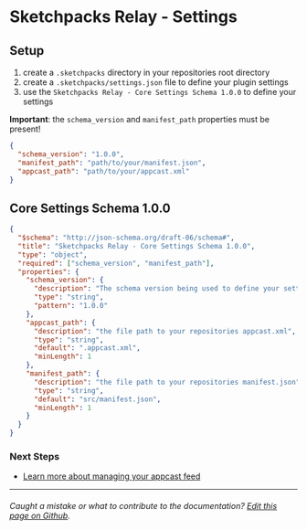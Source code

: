 # Sketchpacks Relay - Settings

## Setup

1. create a `.sketchpacks` directory in your repositories root directory
2. create a `.sketchpacks/settings.json` file to define your plugin settings
3. use the `Sketchpacks Relay - Core Settings Schema 1.0.0` to define your settings

**Important**: the `schema_version` and `manifest_path` properties must be present!

```json
{
  "schema_version": "1.0.0",
  "manifest_path": "path/to/your/manifest.json",
  "appcast_path": "path/to/your/appcast.xml"
}
```

## Core Settings Schema 1.0.0

```json
{
  "$schema": "http://json-schema.org/draft-06/schema#",
  "title": "Sketchpacks Relay - Core Settings Schema 1.0.0",
  "type": "object",
  "required": ["schema_version", "manifest_path"],
  "properties": {
    "schema_version": {
      "description": "The schema version being used to define your settings",
      "type": "string",
      "pattern": "1.0.0"
    },
    "appcast_path": {
      "description": "the file path to your repositories appcast.xml",
      "type": "string",
      "default": ".appcast.xml",
      "minLength": 1
    },
    "manifest_path": {
      "description": "the file path to your repositories manifest.json",
      "type": "string",
      "default": "src/manifest.json",
      "minLength": 1
    }
  }
}
```

### Next Steps

* [Learn more about managing your appcast feed](./appcast.md)


---

###### Caught a mistake or what to contribute to the documentation? [Edit this page on Github](https://github.com/sketchpacks/docs/blob/master/developers/publishing/settings.md).

